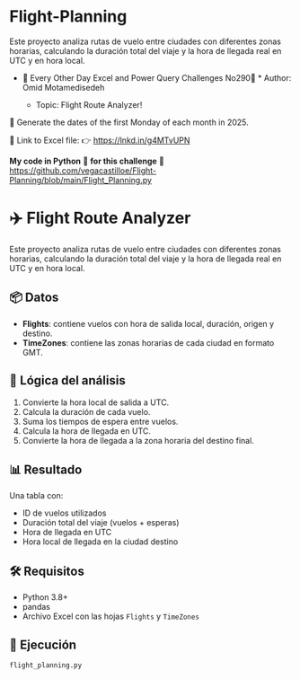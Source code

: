 # Flight-Planning
Este proyecto analiza rutas de vuelo entre ciudades con diferentes zonas horarias, calculando la duración total del viaje y la hora de llegada real en UTC y en hora local.

- 🌟 Every Other Day Excel and Power Query Challenges No290🌟 * Author: Omid Motamedisedeh
 
    - Topic: Flight Route Analyzer!
 
 🔰 Generate the dates of the first Monday of each month in 2025.
 
 🔗 Link to Excel file:
 👉 https://lnkd.in/g4MTvUPN

**My code in Python** 🐍 **for this challenge**
 🔗 https://github.com/vegacastilloe/Flight-Planning/blob/main/Flight_Planning.py




# ✈️ Flight Route Analyzer

Este proyecto analiza rutas de vuelo entre ciudades con diferentes zonas horarias, calculando la duración total del viaje y la hora de llegada real en UTC y en hora local.

## 📦 Datos

- **Flights**: contiene vuelos con hora de salida local, duración, origen y destino.
- **TimeZones**: contiene las zonas horarias de cada ciudad en formato GMT.

## 🧠 Lógica del análisis

1. Convierte la hora local de salida a UTC.
2. Calcula la duración de cada vuelo.
3. Suma los tiempos de espera entre vuelos.
4. Calcula la hora de llegada en UTC.
5. Convierte la hora de llegada a la zona horaria del destino final.

## 📊 Resultado

Una tabla con:
- ID de vuelos utilizados
- Duración total del viaje (vuelos + esperas)
- Hora de llegada en UTC
- Hora local de llegada en la ciudad destino

## 🛠️ Requisitos

- Python 3.8+
- pandas
- Archivo Excel con las hojas `Flights` y `TimeZones`

## 🚀 Ejecución

```bashpython
flight_planning.py
